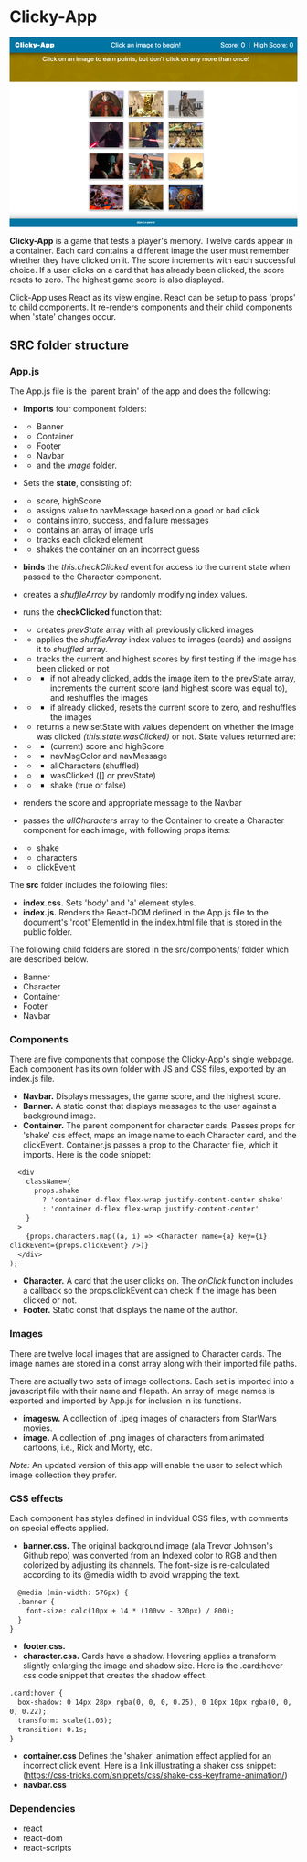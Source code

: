 # Clicky-App

![Clicky-App](https://github.com/AlanLeverenz/Clicky-App/blob/master/docs/clicky-app-page.png)

__Clicky-App__ is a game that tests a player's memory. Twelve cards appear in a container. Each card contains a different image the user must remember whether they have clicked on it. The score increments with each successful choice. If a user clicks on a card that has already been clicked, the score resets to zero. The highest game score is also displayed.

Click-App uses React as its view engine. React can be setup to pass 'props' to child components. It re-renders components and their child components when 'state' changes occur.

## SRC folder structure

### App.js

The App.js file is the 'parent brain' of the app and does the following:

* __Imports__ four component folders:
* * Banner
* * Container
* * Footer
* * Navbar 
* * and the *image* folder.
* Sets the __state__, consisting of:
* * score, highScore
* * assigns value to navMessage based on a good or bad click
* * contains intro, success, and failure messages
* * contains an array of image urls
* * tracks each clicked element
* * shakes the container on an incorrect guess

* __binds__ the *this.checkClicked* event for access to the current state when passed to the Character component.
* creates a *shuffleArray* by randomly modifying index values.
* runs the __checkClicked__ function that:
* * creates *prevState* array with all previously clicked images
* * applies the *shuffleArray* index values to images (cards) and assigns it to *shuffled* array.
* * tracks the current and highest scores by first testing if the image has been clicked or not
* * * if not already clicked, adds the image item to the prevState array, increments the current score (and highest score was equal to), and reshuffles the images
* * * if already clicked, resets the current score to zero, and reshuffles the images
* * returns a new setState with values dependent on whether the image was clicked *(this.state.wasClicked)* or not. State values returned are:
* * * (current) score and highScore
* * * navMsgColor and navMessage
* * * allCharacters (shuffled)
* * * wasClicked ([] or prevState)
* * * shake (true or false)
* renders the score and appropriate message to the Navbar
* passes the *allCharacters* array to the Container to create a Character component for each image, with following props items:
* * shake
* * characters
* * clickEvent

The __src__ folder includes the following files:

* __index.css.__ Sets 'body' and 'a' element styles.
* __index.js.__ Renders the React-DOM defined in the App.js file to the document's 'root' ElementId in the index.html file that is stored in the public folder.

The following child folders are stored in the src/components/ folder which are described below.

* Banner
* Character
* Container
* Footer
* Navbar


### Components

There are five components that compose the Clicky-App's single webpage. Each component has its own folder with JS and CSS files, exported by an index.js file.

* __Navbar.__ Displays messages, the game score, and the highest score.
* __Banner.__ A static const that displays messages to the user against a background image.
* __Container.__ The parent component for character cards. Passes props for 'shake' css effect, maps an image name to each Character card, and the clickEvent. Container.js passes a prop to the Character file, which it imports. Here is the code snippet:
```` const Container = props => (
  <div
    className={
      props.shake
        ? 'container d-flex flex-wrap justify-content-center shake'
        : 'container d-flex flex-wrap justify-content-center'
    }
  >
    {props.characters.map((a, i) => <Character name={a} key={i} clickEvent={props.clickEvent} />)}
  </div>
);
````
* __Character.__ A card that the user clicks on. The *onClick* function includes a callback so the props.clickEvent can check if the image has been clicked or not.
* __Footer.__ Static const that displays the name of the author.

### Images

There are twelve local images that are assigned to Character cards. The image names are stored in a const array along with their imported file paths.

There are actually two sets of image collections.  Each set is imported into a javascript file with their name and filepath. An array of image names is exported and imported by App.js for inclusion in its functions.
* __imagesw.__ A collection of .jpeg images of characters from StarWars movies.
* __image.__ A collection of .png images of characters from animated cartoons, i.e., Rick and Morty, etc.
  
*Note:* An updated version of this app will enable the user to select which image collection they prefer.

### CSS effects

Each component has styles defined in indvidual CSS files, with comments on special effects applied.

* __banner.css.__ The original background image (ala Trevor Johnson's Github repo) was converted from an Indexed color to RGB and then colorized by adjusting its channels. The font-size is re-calculated according to its @media width to avoid wrapping the text.
````
  @media (min-width: 576px) {
  .banner {
    font-size: calc(10px + 14 * (100vw - 320px) / 800);
  }
}
````
* __footer.css.__
* __character.css.__ Cards have a shadow. Hovering applies a transform slightly enlarging the image and shadow size. Here is the .card:hover css code snippet that creates the shadow effect:
````
.card:hover {
  box-shadow: 0 14px 28px rgba(0, 0, 0, 0.25), 0 10px 10px rgba(0, 0, 0, 0.22);
  transform: scale(1.05);
  transition: 0.1s;
}
````
* __container.css__ Defines the 'shaker' animation effect applied for an incorrect click event. Here is a link illustrating a shaker css snippet: (https://css-tricks.com/snippets/css/shake-css-keyframe-animation/)
* __navbar.css__ 

### Dependencies

* react
* react-dom
* react-scripts

